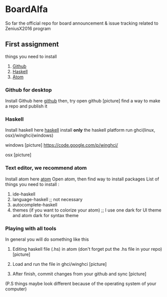 # BoardAlfa

So far the official repo for board announcement & issue tracking related to ZeniusX2016 program  

## First assignment
things you need to install
1. [Github](https://desktop.github.com)
2. [Haskell](https://www.haskell.org/downloads)
2. [Atom](https://atom.io)

### Github for desktop
Install Github here
[github](https://desktop.github.com)
then, try open github
[picture]
find a way to make a repo and publish it

### Haskell
Install haskell here
[haskell](https://www.haskell.org/downloads)
install **only** the haskell platform
run ghci(linux, osx)/winghci(windows)

windows
[picture]
https://code.google.com/p/winghci/

osx
[picture]

### Text editor, we recommend atom
Install atom here
[atom](https://atom.io)
Open atom, then find way to install packages
List of things you need to install :
1. ide-haskell
2. language-haskell
;; not necessary
3. autocomplete-haskell
4. themes (if you want to colorize your atom)
;; I use one dark for UI theme and atom dark for syntax theme

### Playing with all tools

In general you will do something like this

1. Editing haskell file (.hs) in atom
(don't forget put the .hs file in your repo)
[picture]

2. Load and run the file in ghci/winghci
[picture]   

3. After finish, commit changes from your github and sync
[picture]

(P.S things maybe look different because of the operating system of your computer)
